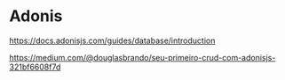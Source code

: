 # Adonis 

https://docs.adonisjs.com/guides/database/introduction

https://medium.com/@douglasbrando/seu-primeiro-crud-com-adonisjs-321bf6608f7d